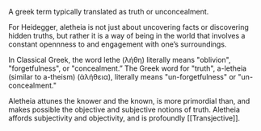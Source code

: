 A greek term typically translated as truth or unconcealment.

For Heidegger, aletheia is not just about uncovering facts or discovering hidden truths, but rather it is a way of being in the world that involves a constant opennness to and engagement with one’s surroundings.

In Classical Greek, the word lethe (λήθη) literally means "oblivion", "forgetfulness", or "concealment.” The Greek word for "truth", a-letheia (similar to a-theism) (ἀλήθεια), literally means "un-forgetfulness" or "un-concealment."

Aletheia attunes the knower and the known, is more primordial than, and makes possible the objective and subjective notions of truth. Aletheia affords subjectivity and objectivity, and is profoundly [[Transjective]].

